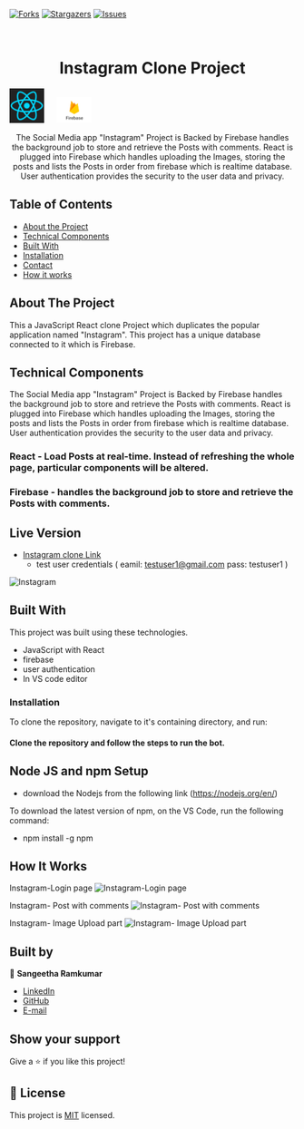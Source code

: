 <!-- [![Contributors][contributors-shield]][contributors-url] -->

[![Forks][forks-shield]][forks-url]
[![Stargazers][stars-shield]][stars-url]
[![Issues][issues-shield]][issues-url]

<!-- PROJECT LOGO -->
<br />
<p align="center">
  <!-- <a href="https://github.com/jaspreet-singh-sahota/Slack-bot">
    <img src="https://course_report_production.s3.amazonaws.com/rich/rich_files/rich_files/5726/s300/icon-white-on-murple-copy.png" alt="Logo" width="80" height="80">
  </a> -->

  <h1 align="center"> Instagram Clone Project</h1>
  <p align="center">
  
  <img width="61" alt="react" src="Images\React.png"> &emsp;
  <img width="61" alt="firebase" src="Images\firebase.png"> &emsp;
   </p>

  <p align="center">
    The Social Media app "Instagram" Project is Backed by Firebase handles the background job to store and retrieve the Posts with comments. React is plugged into Firebase which handles uploading the Images, storing the posts and lists the Posts in order from firebase which is realtime database. User authentication provides the security to the user data and privacy.    <br />
    </p>
</p>

<!-- TABLE OF CONTENTS -->

## Table of Contents

- [About the Project](#about-the-project)
- [Technical Components](#techincal-components)
- [Built With](#built-with)
- [Installation](#Installation)
- [Contact](#Authors)
- [How it works](#How-it-works)

<!-- ABOUT THE PROJECT -->

## About The Project

This a JavaScript React clone Project which duplicates the popular application named "Instagram". This project has a unique database connected to it which is Firebase.
<br />

## Technical Components
The Social Media app "Instagram" Project is Backed by Firebase handles the background job to store and retrieve the Posts with comments. React is plugged into Firebase which handles uploading the Images, storing the posts and lists the Posts in order from firebase which is realtime database. User authentication provides the security to the user data and privacy.

### React - Load Posts at real-time. Instead of refreshing the whole page, particular components will be altered.

### Firebase - handles the background job to store and retrieve the Posts with comments.

## Live Version


- [Instagram clone Link](https://instagram-clone2-39923.web.app/)
  - test user credentials ( eamil: testuser1@gmail.com pass: testuser1 )

![Instagram](https://github.com/sangeetha-ram/instagram-react-clone/blob/main/Images/Capture-signup.PNG)

<!-- BUILD WITH -->

## Built With

This project was built using these technologies.

- JavaScript with React
- firebase
- user authentication
- In VS code editor 

### Installation

To clone the repository, navigate to it's containing directory, and run:

#### Clone the repository and follow the steps to run the bot.

## Node JS and npm Setup

- download the Nodejs from the following link (https://nodejs.org/en/)

To download the latest version of npm, on the VS Code, run the following command:

- npm install -g npm


<!-- HOW IT WORKS -->

## How It Works
 Instagram-Login page
![Instagram-Login page](https://github.com/sangeetha-ram/instagram-react-clone/blob/main/Images/Capture-%20login%20page.JPG)

Instagram- Post with comments
![Instagram- Post with comments](https://github.com/sangeetha-ram/instagram-react-clone/blob/main/Images/Capture-%20post%20with%20comments.JPG)

Instagram- Image Upload part
![Instagram- Image Upload part](https://github.com/sangeetha-ram/instagram-react-clone/blob/main/Images/Capture-Upload%20images.JPG)

## Built by

👤 **Sangeetha Ramkumar**

- [LinkedIn](https://www.linkedin.com/in/sangi-ammu-33a4041ab/)
- [GitHub](https://github.com/sangeetha-ram/)
- [E-mail](sangiammu1020@gmail.com)

<!-- ACKNOWLEDGEMENTS -->

## Show your support

Give a ⭐️ if you like this project!

<!-- MARKDOWN LINKS & IMAGES -->
<!-- https://www.markdownguide.org/basic-syntax/#reference-style-links -->

[contributors-shield]: https://img.shields.io/github.com/karthi07/review-articles/issues.svg?style=flat-square
[contributors-url]: https://github.com/karthi07/review-articles/issues/
[forks-shield]: https://img.shields.io/github/forks/karthi07/review-articles.svg?style=flat-square
[forks-url]: https://github.com/karthi07/review-articles/issues/network/members
[stars-shield]: https://img.shields.io/github/stars/karthi07/review-articles.svg?style=flat-square
[stars-url]: https://github.com/karthi07/review-articles/issues/stargazers
[issues-shield]: https://img.shields.io/github/issues/karthi07/review-articles.svg?style=flat-square
[issues-url]: https://github.com/karthi07/review-articles/issues

## 📝 License

This project is [MIT](https://opensource.org/licenses/MIT) licensed.
